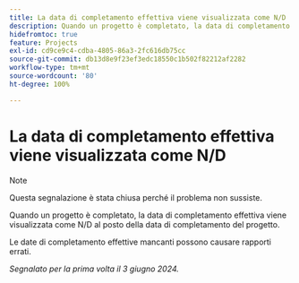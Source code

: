 ```yaml
---
title: La data di completamento effettiva viene visualizzata come N/D
description: Quando un progetto è completato, la data di completamento effettiva viene visualizzata come N/D al posto della data di completamento del progetto.
hidefromtoc: true
feature: Projects
exl-id: cd9ce9c4-cdba-4805-86a3-2fc616db75cc
source-git-commit: db13d8e9f23ef3edc18550c1b502f82212af2282
workflow-type: tm+mt
source-wordcount: '80'
ht-degree: 100%

---
```


# La data di completamento effettiva viene visualizzata come N/D

>[!NOTE]
>
>Questa segnalazione è stata chiusa perché il problema non sussiste.

Quando un progetto è completato, la data di completamento effettiva viene visualizzata come N/D al posto della data di completamento del progetto.

Le date di completamento effettive mancanti possono causare rapporti errati.

_Segnalato per la prima volta il 3 giugno 2024._
